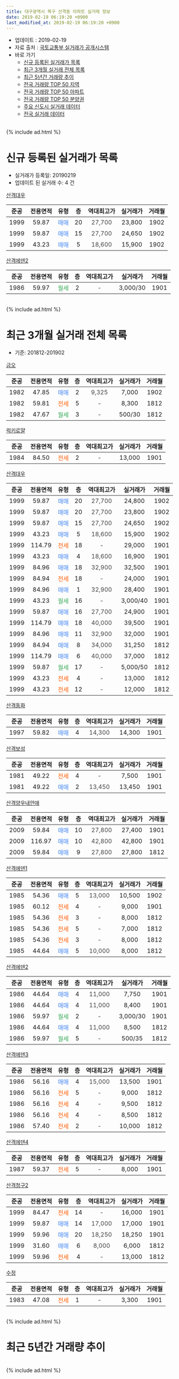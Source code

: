 ```yaml
---
title: 대구광역시 북구 산격동 아파트 실거래 정보
date: 2019-02-19 06:19:20 +0900
last_modified_at: 2019-02-19 06:19:20 +0900
---
```


* 업데이트 : 2019-02-19
* 자료 출처 : [국토교통부 실거래가 공개시스템](http://rt.molit.go.kr)
* 바로 가기
    * [신규 등록된 실거래가 목록](#신규-등록된-실거래가-목록)
    * [최근 3개월 실거래 전체 목록](#최근-3개월-실거래-전체-목록)
    * [최근 5년간 거래량 추이](#최근-5년간-거래량-추이)
    * [전국 거래량 TOP 50 지역](https://ayogom.github.io/apt-trade-info/최근-3개월-전국에서-가장-거래가-많이-발생한-지역)
    * [전국 거래량 TOP 50 아파트](https://ayogom.github.io/apt-trade-info/최근-3개월-전국에서-가장-거래가-많이-발생한-아파트)
    * [전국 거래량 TOP 50 분양권](https://ayogom.github.io/apt-trade-info/최근-3개월-전국에서-가장-거래가-많이-발생한-분양권)
    * [주요 신도시 실거래 데이터](https://ayogom.github.io/apt-trade-info/주요-신도시)
    * [전국 실거래 데이터](https://ayogom.github.io/apt-trade-info/전국)
<br>
{% include ad.html %}
<br>

# 신규 등록된 실거래가 목록
* 실거래가 등록일: 20190219
* 업데이트 된 실거래 수: 4 건


[산격대우](https://search.naver.com/search.naver?query=%EB%8C%80%EA%B5%AC%EA%B4%91%EC%97%AD%EC%8B%9C+%EB%B6%81%EA%B5%AC+%EC%82%B0%EA%B2%A9%EB%8F%99+%EC%82%B0%EA%B2%A9%EB%8C%80%EC%9A%B0)

|준공|전용면적|유형|층|역대최고가|실거래가|거래월|
|:---:|:---:|:---:|:---:|:---:|:---:|:---:|
|1999|59.87|<span style="color:#4285f3">매매</span>|20|<span style="color:#444444">27,700</span>|23,800|1902|
|1999|59.87|<span style="color:#4285f3">매매</span>|15|<span style="color:#444444">27,700</span>|24,650|1902|
|1999|43.23|<span style="color:#4285f3">매매</span>|5|<span style="color:#444444">18,600</span>|15,900|1902|

[산격에덴2](https://search.naver.com/search.naver?query=%EB%8C%80%EA%B5%AC%EA%B4%91%EC%97%AD%EC%8B%9C+%EB%B6%81%EA%B5%AC+%EC%82%B0%EA%B2%A9%EB%8F%99+%EC%82%B0%EA%B2%A9%EC%97%90%EB%8D%B42)

|준공|전용면적|유형|층|역대최고가|실거래가|거래월|
|:---:|:---:|:---:|:---:|:---:|:---:|:---:|
|1986|59.97|<span style="color:#34a853">월세</span>|2|<span style="color:#444444">-</span>|3,000/30|1901|


<br>
{% include ad.html %}
<br>

# 최근 3개월 실거래 전체 목록
* 기준: 201812-201902


[금오](https://search.naver.com/search.naver?query=%EB%8C%80%EA%B5%AC%EA%B4%91%EC%97%AD%EC%8B%9C+%EB%B6%81%EA%B5%AC+%EC%82%B0%EA%B2%A9%EB%8F%99+%EA%B8%88%EC%98%A4)

|준공|전용면적|유형|층|역대최고가|실거래가|거래월|
|:---:|:---:|:---:|:---:|:---:|:---:|:---:|
|1982|47.85|<span style="color:#4285f3">매매</span>|2|<span style="color:#444444">9,325</span>|7,000|1902|
|1982|59.81|<span style="color:#ff5a00">전세</span>|5|<span style="color:#444444">-</span>|8,300|1812|
|1982|47.67|<span style="color:#34a853">월세</span>|3|<span style="color:#444444">-</span>|500/30|1812|

[럭키로얄](https://search.naver.com/search.naver?query=%EB%8C%80%EA%B5%AC%EA%B4%91%EC%97%AD%EC%8B%9C+%EB%B6%81%EA%B5%AC+%EC%82%B0%EA%B2%A9%EB%8F%99+%EB%9F%AD%ED%82%A4%EB%A1%9C%EC%96%84)

|준공|전용면적|유형|층|역대최고가|실거래가|거래월|
|:---:|:---:|:---:|:---:|:---:|:---:|:---:|
|1984|84.50|<span style="color:#ff5a00">전세</span>|2|<span style="color:#444444">-</span>|13,000|1901|

[산격대우](https://search.naver.com/search.naver?query=%EB%8C%80%EA%B5%AC%EA%B4%91%EC%97%AD%EC%8B%9C+%EB%B6%81%EA%B5%AC+%EC%82%B0%EA%B2%A9%EB%8F%99+%EC%82%B0%EA%B2%A9%EB%8C%80%EC%9A%B0)

|준공|전용면적|유형|층|역대최고가|실거래가|거래월|
|:---:|:---:|:---:|:---:|:---:|:---:|:---:|
|1999|59.87|<span style="color:#4285f3">매매</span>|20|<span style="color:#444444">27,700</span>|24,800|1902|
|1999|59.87|<span style="color:#4285f3">매매</span>|20|<span style="color:#444444">27,700</span>|23,800|1902|
|1999|59.87|<span style="color:#4285f3">매매</span>|15|<span style="color:#444444">27,700</span>|24,650|1902|
|1999|43.23|<span style="color:#4285f3">매매</span>|5|<span style="color:#444444">18,600</span>|15,900|1902|
|1999|114.79|<span style="color:#ff5a00">전세</span>|18|<span style="color:#444444">-</span>|29,000|1901|
|1999|43.23|<span style="color:#4285f3">매매</span>|4|<span style="color:#444444">18,600</span>|16,900|1901|
|1999|84.96|<span style="color:#4285f3">매매</span>|18|<span style="color:#444444">32,900</span>|32,500|1901|
|1999|84.94|<span style="color:#ff5a00">전세</span>|18|<span style="color:#444444">-</span>|24,000|1901|
|1999|84.96|<span style="color:#4285f3">매매</span>|1|<span style="color:#444444">32,900</span>|28,400|1901|
|1999|43.23|<span style="color:#34a853">월세</span>|16|<span style="color:#444444">-</span>|3,000/40|1901|
|1999|59.87|<span style="color:#4285f3">매매</span>|16|<span style="color:#444444">27,700</span>|24,900|1901|
|1999|114.79|<span style="color:#4285f3">매매</span>|18|<span style="color:#444444">40,000</span>|39,500|1901|
|1999|84.96|<span style="color:#4285f3">매매</span>|11|<span style="color:#444444">32,900</span>|32,000|1901|
|1999|84.94|<span style="color:#4285f3">매매</span>|8|<span style="color:#444444">34,000</span>|31,250|1812|
|1999|114.79|<span style="color:#4285f3">매매</span>|6|<span style="color:#444444">40,000</span>|37,000|1812|
|1999|59.87|<span style="color:#34a853">월세</span>|17|<span style="color:#444444">-</span>|5,000/50|1812|
|1999|43.23|<span style="color:#ff5a00">전세</span>|4|<span style="color:#444444">-</span>|13,000|1812|
|1999|43.23|<span style="color:#ff5a00">전세</span>|12|<span style="color:#444444">-</span>|12,000|1812|

[산격동화](https://search.naver.com/search.naver?query=%EB%8C%80%EA%B5%AC%EA%B4%91%EC%97%AD%EC%8B%9C+%EB%B6%81%EA%B5%AC+%EC%82%B0%EA%B2%A9%EB%8F%99+%EC%82%B0%EA%B2%A9%EB%8F%99%ED%99%94)

|준공|전용면적|유형|층|역대최고가|실거래가|거래월|
|:---:|:---:|:---:|:---:|:---:|:---:|:---:|
|1997|59.82|<span style="color:#4285f3">매매</span>|4|<span style="color:#444444">14,300</span>|14,300|1901|

[산격보성](https://search.naver.com/search.naver?query=%EB%8C%80%EA%B5%AC%EA%B4%91%EC%97%AD%EC%8B%9C+%EB%B6%81%EA%B5%AC+%EC%82%B0%EA%B2%A9%EB%8F%99+%EC%82%B0%EA%B2%A9%EB%B3%B4%EC%84%B1)

|준공|전용면적|유형|층|역대최고가|실거래가|거래월|
|:---:|:---:|:---:|:---:|:---:|:---:|:---:|
|1981|49.22|<span style="color:#ff5a00">전세</span>|4|<span style="color:#444444">-</span>|7,500|1901|
|1981|49.22|<span style="color:#4285f3">매매</span>|2|<span style="color:#444444">13,450</span>|13,450|1901|

[산격양우내안애](https://search.naver.com/search.naver?query=%EB%8C%80%EA%B5%AC%EA%B4%91%EC%97%AD%EC%8B%9C+%EB%B6%81%EA%B5%AC+%EC%82%B0%EA%B2%A9%EB%8F%99+%EC%82%B0%EA%B2%A9%EC%96%91%EC%9A%B0%EB%82%B4%EC%95%88%EC%95%A0)

|준공|전용면적|유형|층|역대최고가|실거래가|거래월|
|:---:|:---:|:---:|:---:|:---:|:---:|:---:|
|2009|59.84|<span style="color:#4285f3">매매</span>|10|<span style="color:#444444">27,800</span>|27,400|1901|
|2009|116.97|<span style="color:#4285f3">매매</span>|10|<span style="color:#444444">42,800</span>|42,800|1901|
|2009|59.84|<span style="color:#4285f3">매매</span>|9|<span style="color:#444444">27,800</span>|27,800|1812|

[산격에덴1](https://search.naver.com/search.naver?query=%EB%8C%80%EA%B5%AC%EA%B4%91%EC%97%AD%EC%8B%9C+%EB%B6%81%EA%B5%AC+%EC%82%B0%EA%B2%A9%EB%8F%99+%EC%82%B0%EA%B2%A9%EC%97%90%EB%8D%B41)

|준공|전용면적|유형|층|역대최고가|실거래가|거래월|
|:---:|:---:|:---:|:---:|:---:|:---:|:---:|
|1985|54.36|<span style="color:#4285f3">매매</span>|5|<span style="color:#444444">13,000</span>|10,500|1902|
|1985|60.12|<span style="color:#ff5a00">전세</span>|4|<span style="color:#444444">-</span>|9,000|1901|
|1985|54.36|<span style="color:#ff5a00">전세</span>|3|<span style="color:#444444">-</span>|8,000|1812|
|1985|54.36|<span style="color:#ff5a00">전세</span>|5|<span style="color:#444444">-</span>|7,000|1812|
|1985|54.36|<span style="color:#ff5a00">전세</span>|3|<span style="color:#444444">-</span>|8,000|1812|
|1985|44.64|<span style="color:#4285f3">매매</span>|5|<span style="color:#444444">10,000</span>|8,000|1812|

[산격에덴2](https://search.naver.com/search.naver?query=%EB%8C%80%EA%B5%AC%EA%B4%91%EC%97%AD%EC%8B%9C+%EB%B6%81%EA%B5%AC+%EC%82%B0%EA%B2%A9%EB%8F%99+%EC%82%B0%EA%B2%A9%EC%97%90%EB%8D%B42)

|준공|전용면적|유형|층|역대최고가|실거래가|거래월|
|:---:|:---:|:---:|:---:|:---:|:---:|:---:|
|1986|44.64|<span style="color:#4285f3">매매</span>|4|<span style="color:#444444">11,000</span>|7,750|1901|
|1986|44.64|<span style="color:#4285f3">매매</span>|4|<span style="color:#444444">11,000</span>|8,400|1901|
|1986|59.97|<span style="color:#34a853">월세</span>|2|<span style="color:#444444">-</span>|3,000/30|1901|
|1986|44.64|<span style="color:#4285f3">매매</span>|4|<span style="color:#444444">11,000</span>|8,500|1812|
|1986|59.97|<span style="color:#34a853">월세</span>|5|<span style="color:#444444">-</span>|500/35|1812|

[산격에덴3](https://search.naver.com/search.naver?query=%EB%8C%80%EA%B5%AC%EA%B4%91%EC%97%AD%EC%8B%9C+%EB%B6%81%EA%B5%AC+%EC%82%B0%EA%B2%A9%EB%8F%99+%EC%82%B0%EA%B2%A9%EC%97%90%EB%8D%B43)

|준공|전용면적|유형|층|역대최고가|실거래가|거래월|
|:---:|:---:|:---:|:---:|:---:|:---:|:---:|
|1986|56.16|<span style="color:#4285f3">매매</span>|4|<span style="color:#444444">15,000</span>|13,500|1901|
|1986|56.16|<span style="color:#ff5a00">전세</span>|5|<span style="color:#444444">-</span>|9,000|1812|
|1986|56.16|<span style="color:#ff5a00">전세</span>|4|<span style="color:#444444">-</span>|9,500|1812|
|1986|56.16|<span style="color:#ff5a00">전세</span>|4|<span style="color:#444444">-</span>|8,500|1812|
|1986|57.40|<span style="color:#ff5a00">전세</span>|2|<span style="color:#444444">-</span>|10,000|1812|


<script async src="//pagead2.googlesyndication.com/pagead/js/adsbygoogle.js"></script>
<!-- 기본 -->
<ins class="adsbygoogle"
     style="display:block"
     data-ad-client="ca-pub-2446590836940007"
     data-ad-slot="1659523306"
     data-ad-format="auto"
     data-full-width-responsive="true"></ins>
<script>
(adsbygoogle = window.adsbygoogle || []).push({});
</script>


[산격에덴4](https://search.naver.com/search.naver?query=%EB%8C%80%EA%B5%AC%EA%B4%91%EC%97%AD%EC%8B%9C+%EB%B6%81%EA%B5%AC+%EC%82%B0%EA%B2%A9%EB%8F%99+%EC%82%B0%EA%B2%A9%EC%97%90%EB%8D%B44)

|준공|전용면적|유형|층|역대최고가|실거래가|거래월|
|:---:|:---:|:---:|:---:|:---:|:---:|:---:|
|1987|59.37|<span style="color:#ff5a00">전세</span>|5|<span style="color:#444444">-</span>|8,000|1901|

[산격청구2](https://search.naver.com/search.naver?query=%EB%8C%80%EA%B5%AC%EA%B4%91%EC%97%AD%EC%8B%9C+%EB%B6%81%EA%B5%AC+%EC%82%B0%EA%B2%A9%EB%8F%99+%EC%82%B0%EA%B2%A9%EC%B2%AD%EA%B5%AC2)

|준공|전용면적|유형|층|역대최고가|실거래가|거래월|
|:---:|:---:|:---:|:---:|:---:|:---:|:---:|
|1999|84.47|<span style="color:#ff5a00">전세</span>|14|<span style="color:#444444">-</span>|16,000|1901|
|1999|59.87|<span style="color:#4285f3">매매</span>|14|<span style="color:#444444">17,000</span>|17,000|1901|
|1999|59.96|<span style="color:#4285f3">매매</span>|20|<span style="color:#444444">18,250</span>|18,250|1901|
|1999|31.60|<span style="color:#4285f3">매매</span>|6|<span style="color:#444444">8,000</span>|6,000|1812|
|1999|59.96|<span style="color:#ff5a00">전세</span>|4|<span style="color:#444444">-</span>|13,000|1812|

[수정](https://search.naver.com/search.naver?query=%EB%8C%80%EA%B5%AC%EA%B4%91%EC%97%AD%EC%8B%9C+%EB%B6%81%EA%B5%AC+%EC%82%B0%EA%B2%A9%EB%8F%99+%EC%88%98%EC%A0%95)

|준공|전용면적|유형|층|역대최고가|실거래가|거래월|
|:---:|:---:|:---:|:---:|:---:|:---:|:---:|
|1983|47.08|<span style="color:#ff5a00">전세</span>|1|<span style="color:#444444">-</span>|3,300|1901|


<br>
{% include ad.html %}
<br>

# 최근 5년간 거래량 추이


<div style="width:100%;">
    <canvas id="deal_progress" height="200"></canvas>
</div>

<script>
new Chart(document.getElementById("deal_progress"), {
    type: 'line',
    data: {
        labels: ['201402','201403','201404','201405','201406','201407','201408','201409','201410','201411','201412','201501','201502','201503','201504','201505','201506','201507','201508','201509','201510','201511','201512','201601','201602','201603','201604','201605','201606','201607','201608','201609','201610','201611','201612','201701','201702','201703','201704','201705','201706','201707','201708','201709','201710','201711','201712','201801','201802','201803','201804','201805','201806','201807','201808','201809','201810','201811','201812','201901','201902'],
        datasets: [{
            label: '매매',
            pointRadius: 1,
            data: [26, 33, 21, 24, 19, 20, 17, 30, 32, 19, 18, 15, 16, 27, 26, 25, 22, 19, 18, 23, 14, 10, 5, 5, 5, 14, 10, 13, 7, 14, 12, 15, 16, 10, 10, 14, 17, 13, 10, 16, 20, 18, 15, 16, 19, 22, 12, 10, 16, 29, 20, 22, 23, 11, 17, 22, 25, 15, 6, 15, 6],
            borderColor: "rgba(255, 201, 14, 1)",
            backgroundColor: "rgba(255, 201, 14, 0.5)",
            fill: false,
            lineTension: 0
        },{
            label: '전월세',
            pointRadius: 1,
            data: [15, 14, 12, 10, 11, 15, 6, 7, 13, 10, 16, 10, 5, 9, 16, 6, 11, 10, 13, 7, 10, 8, 9, 20, 17, 14, 7, 10, 11, 7, 6, 3, 6, 7, 8, 8, 13, 12, 7, 9, 10, 9, 10, 13, 8, 7, 14, 16, 11, 22, 19, 11, 12, 3, 8, 6, 8, 7, 14, 10, 0],
            borderColor: "rgba(0, 141, 185, 1)",
            backgroundColor: "rgba(0, 141, 185, 0.5)",
            fill: false,
            lineTension: 0
        }
        ]
    },
    options: {
        responsive: true,
        title: {
            display: false
        },
        tooltips: {
            mode: 'index',
            intersect: false
        },
        hover: {
            mode: 'nearest',
            intersect: true
        },
        scales: {
            xAxes: [{
                display: true,
                scaleLabel: {
                    display: true,
                    labelString: '년/월'
                }
            }],
            yAxes: [{
                display: true,
                ticks: {
                    suggestedMin: 0,
                },
                scaleLabel: {
                    display: true,
                    labelString: '실거래 수'
                }
            }]
        }
    }
});

</script>


<br>
{% include ad.html %}
<br>

